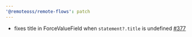 ```yaml
---
'@remoteoss/remote-flows': patch
---
```


- fixes title in ForceValueField when `statement?.title` is undefined [#377](https://github.com/remoteoss/remote-flows/pull/377)
